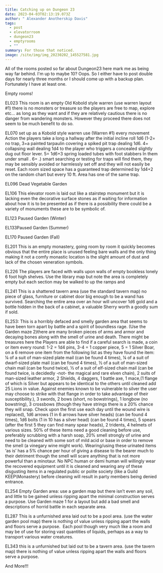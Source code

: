 ```yaml
---
title: Catching up on Dungeon 23
date: 2023-04-03T02:13:19.073Z
author: " Alexander Anotherskip Davis"
tags:
  - post
  - elevatorroom
  - dungeon23
  - emptyrooms
  - ""
summary: For those that noticed.
image: /site/img/img_20230202_145527581.jpg
---
```

A﻿ll of the rooms posted so far about Dungeon23 here mark me as being way far behind.  I'm up to maybe 10? Oops. So I either have to post double days for nearly three months or I should come up with a backup plan.  Fortunately I have at least one.

E﻿mpty rooms!

EL023 This room is an empty Old Kobold style warren (use warren layout #1) there is no monsters or treasure so the players are free to map, explore etc… as long as they want and if they are relatively cautious there is no danger from wandering monsters. However they proceed there does not seem to be much benefit to do so.

EL070 set up as a Kobold style warren use (Warren #1) every movement Action the players take a long a hallway after the initial incline roll 1d6 (1-2= no trap, 3=a painted tarpaulin covering a spiked pit trap dealing 1d6. 4= collapsing wall dealing 1d4 to the player who triggers a concealed slightly dug out floor lever. 5= 1d6+3 spring loaded tubes with foot stabbers In them under small . 6= .) smart searching or testing for traps will find them, they may be sensibly avoided or harmlessly set off and they will not easily be reset. Each room sized space has a guaranteed trap determined by 1d4+2 on the random chart but every 10 ft. Area has one of the same trap.

EL096 Dead Vegetable Garden

EL106 This elevator room is laid out like a stairstep monument but it is lacking even the decorative surface stones as if waiting for information about how it is to be presented as if there is a possibility there could be a variety of monuments these are to be symbolic of. 

EL123 Paused Garden (Winter)

EL133Paused Garden (Summer)

E﻿L170 Paused Garden (Fall)

E﻿L201 This is an empty monastery, going room by room it quickly becomes obvious that the entire place is unused feeling bare walls and the only thing making it not a comfy monastic location is the slight amount of dust and lack of the chosen veneration symbols. 

E﻿L226 The players are faced with walls upon walls of empty bookless lonely 6 foot high shelves. Use the library map but note the area is completely empty but each section may be walked to up the ramps and 

EL241 This is a shattered tavern area (use the standard tavern map) no piece of glass, furniture or cabinet door big enough to be a wand has survived. Searching the entire area over an hour will uncover 1d6 gold and a bottle hidden in the back of a cabinet, a valuable Sherry worth a goodly sum if sold. 

EL253: This is a horribly defaced and smelly garden area that seems to have been torn apart by battle and a spirit of boundless rage. (Use the Garden maze 2)there are many broken pieces of arms and armor and decaying bones along with the smell of urine and death. There might be treasures here the Players are able to find if a careful search is made, a coin or item every round: 1-2 = 1d4 pins, 3-4 = 1 copper piece, 5 = 1 Silver Boar, on a 6 remove one item from the following list as they have found the item: ¼ of a suit of man-sized plate mail (can be found 4 times), ¼ of a suit of dwarf-sized plate mail (can be found 4 times), ½ of a suit of man-sized chain mail (can be found twice), ½ of a suit of elf-sized chain mail (can be found twice, is decidedly -not- the magical and rare elven chain), 2 suits of man-sized leather armor, 2 Shields, 4 daggers, 1 battle axe, 1 mace,(1 flange of which is Silver but appears to be identical to the others until cleaned add 25 Lions in value. Against enemies known to be vulnerable to silver the user may choose to strike with that flange in order to take advantage of their susceptibility.), 3 swords, 2 bows (short, no bowstrings), 1 longbow (no bowstring), 3 crossbows (though they have strings there is a 20% chance they will snap. Check upon the first use each day until the wound wire is replaced), 1d6 arrows (1 in 6 arrows have silver heads) (can be found 4 times), 1d6 bolts (1 in 10 has a silver head) (can be found 4 times), 5 spears (after the first 5 they can find many spear heads), 2 tridents, 4 helmets of various sizes. 50% of these items need a good cleaning before use, preferably scrubbing with a harsh soap, 20% smell strongly of urine and need to be cleaned with some sort of mild acid or base in order to remove the smell (a vinegary wine might work). Wearing/using these urinated items ‘as is’ has a 5% chance per hour of giving a disease to the bearer much to their detriment though the smell will scare anything that is not more powerful than a minotaur. No NPC human or demi human will willingly wear the recovered equipment until it is cleaned and wearing any of these disgusting items in a regulated public or polite society (like a Guild KEEP\Monastery) before cleaning will result in party members being denied entrance.

EL254 Empty Garden area: use a garden map but there isn’t even any soil, and little to be gained unless ripping apart the minimal construction serves a purpose. Use Garden maze 1 for a layout but add a bad smell and descriptions of horrid battle in each separate area.

EL287 This is a unfurnished area laid out to be a pool area. (use the water garden pool map) there is nothing of value unless ripping apart the walls and floors serve a purpose.  Each pool though very much like a room and may be of use for storing vast quantities of liquids, perhaps as a way to transport various water creatures.

EL343 this is a unfurnished but laid out to be a tavern area. (use the tavern map) there is nothing of value unless ripping apart the walls and floors serve a purpose. 

A﻿nd More!!!